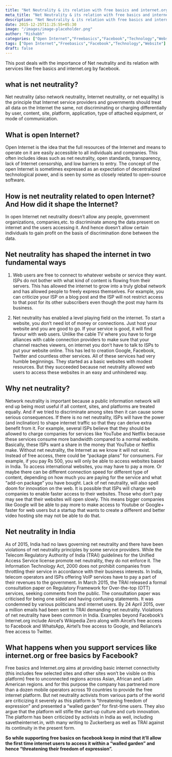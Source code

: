 ```yaml
---
title: "Net Neutrality & its relation with free basics and internet.org by Facebook"
meta_title: "Net Neutrality & its relation with free basics and internet.org by Facebook"
description: "Net Neutrality & its relation with free basics and internet.org by Facebook"
date: 2015-12-25T11:25:55+05:30
image: "/images/image-placeholder.png"
author: "Rishabh"
categories: ["Open Internet","Freebasics","Facebook","Technology","Website"]
tags: ["Open Internet","Freebasics","Facebook","Technology","Website"]
draft: false
---
```



This post deals with the importance of Net neutrality and its relation with services like free basics and internet.org by facebook.


## what is net neutrality?

Net neutrality (also network neutrality, Internet neutrality, or net equality) is the principle that Internet service providers and governments should treat all data on the Internet the same, not discriminating or charging differentially by user, content, site, platform, application, type of attached equipment, or mode of communication.

## What is open Internet?

Open Internet is the idea that the full resources of the Internet and means to operate on it are easily accessible to all individuals and companies. This often includes ideas such as net neutrality, open standards, transparency, lack of Internet censorship, and low barriers to entry. The concept of the open Internet is sometimes expressed as an expectation of decentralized technological power, and is seen by some as closely related to open-source software.


## How is net neutrality related to open Internet? And How did it shape the Internet?

In open Internet net neutrality doesn’t allow any people, government organizations, companies,etc. to discriminate among the data present on internet and the users accessing it. And hence doesn’t allow certain individuals to gain profit on the basis of discrimination done between the data.


## Net neutrality has shaped the internet in two fundamental ways

1. Web users are free to connect to whatever website or service they want. ISPs do not bother with what kind of content is flowing from their servers. This has allowed the internet to grow into a truly global network and has allowed people to freely express themselves. For example, you can criticize your ISP on a blog post and the ISP will not restrict access to that post for its other subscribers even though the post may harm its business.

2. Net neutrality has enabled a level playing field on the internet. To start a website, you don’t need lot of money or connections. Just host your website and you are good to go. If your service is good, it will find favour with web users. Unlike the cable TV where you have to forge alliances with cable connection providers to make sure that your channel reaches viewers, on internet you don’t have to talk to ISPs to put your website online. This has led to creation Google, Facebook, Twitter and countless other services. All of these services had very humble beginnings. They started as a basic websites with modest resources. But they succeeded because net neutrality allowed web users to access these websites in an easy and unhindered way.


## Why net neutrality?

Network neutrality is important because a public information network will end up being most useful if all content, sites, and platforms are treated equally. And if we tried to discriminate among sites then it can cause some serious consequences. If there is no net neutrality, ISPs will have the power (and inclination) to shape internet traffic so that they can derive extra benefit from it. For example, several ISPs believe that they should be allowed to charge companies for services like YouTube and Netflix because these services consume more bandwidth compared to a normal website. Basically, these ISPs want a share in the money that YouTube or Netflix make. Without net neutrality, the Internet as we know it will not exist. Instead of free access, there could be “package plans” for consumers. For example, if you pay Rs 500, you will only be able to access websites based in India. To access international websites, you may have to pay a more. Or maybe there can be different connection speed for different type of content, depending on how much you are paying for the service and what “add-on package” you have bought. Lack of net neutrality, will also spell doom for innovation on the web. It is possible that ISPs will charge web companies to enable faster access to their websites. Those who don’t pay may see that their websites will open slowly. This means bigger companies like Google will be able to pay more to make access to Youtube or Google+ faster for web users but a startup that wants to create a different and better video hosting site may not be able to do that.


## Net neutrality in India

As of 2015, India had no laws governing net neutrality and there have been violations of net neutrality principles by some service providers. While the Telecom Regulatory Authority of India (TRAI) guidelines for the Unified Access Service license promote net neutrality, they do not enforce it. The Information Technology Act, 2000 does not prohibit companies from throttling their service in accordance with their business interests. In India, telecom operators and ISPs offering VoIP services have to pay a part of their revenues to the government. In March 2015, the TRAI released a formal consultation paper on Regulatory Framework for Over-the-top (OTT) services, seeking comments from the public. The consultation paper was criticised for being one sided and having confusing statements. It was condemned by various politicians and internet users. By 24 April 2015, over a million emails had been sent to TRAI demanding net neutrality. Violations of net neutrality have been common in India. Examples beyond Facebook’s Internet.org include Aircel’s Wikipedia Zero along with Aircel’s free access to Facebook and WhatsApp, Airtel’s free access to Google, and Reliance’s free access to Twitter.


## What happens when you support services like internet.org or free basics by Facebook?

Free basics and Internet.org aims at providing basic internet connectivity (this includes few selected sites and other sites won’t be visible on this platform) free to unconnected regions across Asian, African and Latin American regions. and for this purpose the company has partnered more than a dozen mobile operators across 19 countries to provide the free internet platform. But net neutrality activists from various parts of the world are criticizing it severely as this platform is “threatening freedom of expression” and presented a “walled garden” for first-time users. They also argue that the platform will stifle the start-up culture and curb innovation. The platform has been criticized by activists in India as well, including savetheinternet.in, with many writing to Zuckerberg as well as TRAI against its continuity in the present form.

**So while supporting free basics on facebook keep in mind that it’ll allow the first time internet users to access it within a “walled garden” and hence “threatening their freedom of expression”.**

